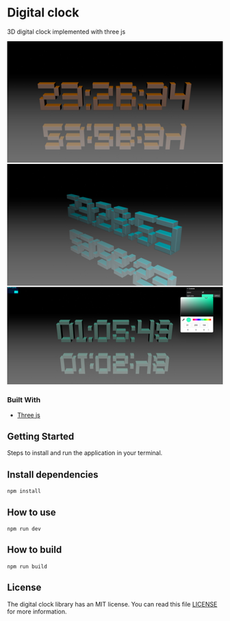 # Digital clock
3D digital clock implemented with three js

![Demo](https://github.com/ehsan-shahbakhsh/digital-clock-3js/blob/master/clock.png?raw=true)
![Demo-2](https://github.com/ehsan-shahbakhsh/digital-clock-3js/blob/master/clock-2.png?raw=true)
![Demo-3](https://github.com/ehsan-shahbakhsh/digital-clock-3js/blob/master/clock-3.png?raw=true)

### Built With
- [Three js](https://threejs.org/)

## Getting Started
Steps to install and run the application in your terminal.

## Install dependencies
```shell
npm install
```

## How to use
```shell
npm run dev
```

## How to build
```shell
npm run build
```


## License
The digital clock library has an MIT license. You can read this file [LICENSE](LICENSE) for more information.
